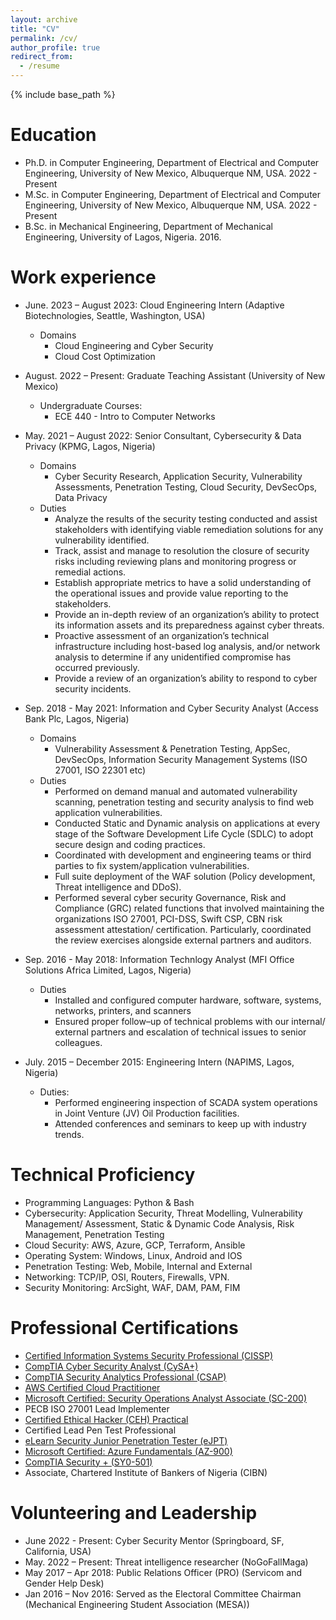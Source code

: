 ```yaml
---
layout: archive
title: "CV"
permalink: /cv/
author_profile: true
redirect_from:
  - /resume
---
```


{% include base_path %}

Education
======
* Ph.D. in Computer Engineering, Department of Electrical and Computer Engineering, University of New Mexico, Albuquerque NM, USA. 2022 - Present
* M.Sc. in Computer Engineering, Department of Electrical and Computer Engineering, University of New Mexico, Albuquerque NM, USA. 2022 - Present
* B.Sc. in Mechanical Engineering, Department of Mechanical Engineering, University of Lagos, Nigeria. 2016.

Work experience
======
* June. 2023 – August 2023: Cloud Engineering Intern (Adaptive Biotechnologies, Seattle, Washington, USA)
  * Domains 
    - Cloud Engineering and Cyber Security
    - Cloud Cost Optimization

* August. 2022 – Present: Graduate Teaching Assistant (University of New Mexico)
  * Undergraduate Courses: 
    - ECE 440 - Intro to Computer Networks

* May. 2021 – August 2022: Senior Consultant, Cybersecurity & Data Privacy (KPMG, Lagos, Nigeria)
  * Domains
    - Cyber Security Research, Application Security, Vulnerability Assessments, Penetration Testing, Cloud Security, DevSecOps, Data Privacy
  * Duties
    - Analyze the results of the security testing conducted and assist stakeholders with identifying viable remediation solutions for any vulnerability identified.
    - Track, assist and manage to resolution the closure of security risks including reviewing plans and monitoring progress or remedial actions.
    - Establish appropriate metrics to have a solid understanding of the operational issues and provide value reporting to the stakeholders.
    - Provide an in-depth review of an organization’s ability to protect its information assets and its preparedness against cyber threats.
    - Proactive assessment of an organization’s technical infrastructure including host-based log analysis, and/or network analysis to determine if any unidentified compromise has occurred previously.
    - Provide a review of an organization’s ability to respond to cyber security incidents.


* Sep. 2018 - May 2021: Information and Cyber Security Analyst (Access Bank Plc, Lagos, Nigeria)
  * Domains
    - Vulnerability Assessment & Penetration Testing, AppSec, DevSecOps, Information Security Management Systems (ISO 27001, ISO 22301 etc)
  * Duties
    - Performed on demand manual and automated vulnerability scanning, penetration testing and security analysis to find web application vulnerabilities.
    - Conducted Static and Dynamic analysis on applications at every stage of the Software Development Life Cycle (SDLC) to adopt secure design and coding practices.
    - Coordinated with development and engineering teams or third parties to fix system/application vulnerabilities.
    - Full suite deployment of the WAF solution (Policy development, Threat intelligence and DDoS).
    - Performed several cyber security Governance, Risk and Compliance (GRC) related functions that involved maintaining the organizations ISO 27001, PCI-DSS, Swift CSP, CBN risk assessment attestation/ certification. Particularly, coordinated the review exercises alongside external partners and auditors.

* Sep. 2016 - May 2018: Information Technlogy Analyst (MFI Office Solutions Africa Limited, Lagos, Nigeria)
  * Duties
    - Installed and configured computer hardware, software, systems, networks, printers, and scanners
    - Ensured proper follow–up of technical problems with our internal/ external partners and escalation of technical issues to senior colleagues.

* July. 2015 – December 2015: Engineering Intern (NAPIMS, Lagos, Nigeria)
  * Duties: 
    - Performed engineering inspection of SCADA system operations in Joint Venture (JV) Oil Production facilities.
    - Attended conferences and seminars to keep up with industry trends.
      
Technical Proficiency
======
*	Programming Languages: Python & Bash
*	Cybersecurity: Application Security, Threat Modelling, 
Vulnerability Management/ Assessment, Static & Dynamic Code Analysis, Risk Management, Penetration Testing
*	Cloud Security: AWS, Azure, GCP, Terraform, Ansible
*	Operating System: Windows, Linux, Android and IOS
*	Penetration Testing: Web, Mobile, Internal and External
*	Networking: TCP/IP, OSI, Routers, Firewalls, VPN.
*	Security Monitoring: ArcSight, WAF, DAM, PAM, FIM
  
 Professional Certifications
======
* <a href="https://www.credly.com/badges/78ed0c84-9c5d-455a-9d4d-a2f1c48f1e99/linked_in_profile" target="_blank">Certified Information Systems Security Professional (CISSP) </a>
* <a href="https://www.credly.com/earner/earned/badge/fa6e9d09-0eaa-48fe-a1a5-ca418ddd428d" target="_blank">CompTIA Cyber Security Analyst (CySA+) </a>
* <a href="https://www.credly.com/earner/earned/badge/7cf7972a-d568-4691-addb-372868d7f01c" target="_blank"> CompTIA Security Analytics Professional (CSAP)</a>
* <a href="https://www.credly.com/earner/earned/badge/ac92fc15-1974-4841-938a-d490a7933096" target="_blank">AWS Certified Cloud Practitioner </a>
* <a href="https://www.credly.com/earner/earned/badge/21eda219-b93f-42c1-afbb-407547df7027" target="_blank">Microsoft Certified: Security Operations Analyst Associate (SC-200) </a>
* PECB ISO 27001 Lead Implementer
* <a href="https://drive.google.com/file/d/1FaaRGWvnxLURpqygEaxN1u7wyetqsikn/view?usp=drive_link" target="_blank">Certified Ethical Hacker (CEH) Practical </a>
* Certified Lead Pen Test Professional
* <a href="https://drive.google.com/file/d/1TYAij-5YOKh7B2_pyL_eUxkTTKsQGJ1P/view?usp=drive_link" target="_blank">eLearn Security Junior Penetration Tester (eJPT) </a>
* <a href="https://www.credly.com/earner/earned/badge/6e2761e8-0d19-46b4-a45a-fa7d20a0e9e8" target="_blank">Microsoft Certified: Azure Fundamentals (AZ-900)</a>
* <a href="https://www.credly.com/earner/earned/badge/f2fc223a-047d-421c-b0f7-bed81bea832b" target="_blank"> CompTIA Security + (SY0-501) </a>
* Associate, Chartered Institute of Bankers of Nigeria (CIBN)

Volunteering and Leadership
======
* June 2022 - Present: Cyber Security Mentor (Springboard, SF, California, USA)
* May. 2022 – Present: Threat intelligence researcher (NoGoFallMaga)
* May 2017 – Apr 2018: Public Relations Officer (PRO) (Servicom and Gender Help Desk) 
* Jan 2016 – Nov 2016: Served as the Electoral Committee Chairman (Mechanical Engineering Student Association (MESA))

